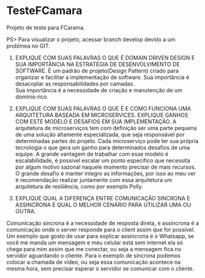 # TesteFCamara
Projeto de teste para FCarama.


PS> Para visualizar o projeto, acessar branch develop devido a um problmea no GIT.


1) EXPLIQUE COM SUAS PALAVRAS O QUE É DOMAIN DRIVEN DESIGN E SUA IMPORTÂNCIA
NA ESTRATÉGIA DE DESENVOLVIMENTO DE SOFTWARE.
É um padrão de projeto(Design Pattern) criado para organizar e facilitar a implementação de software. Sua importância é desacoplar as responsabilidades por camadas.  
Sua importância é a necessidade de criação e manutenção de um domínio rico.

2) EXPLIQUE COM SUAS PALAVRAS O QUE É E COMO FUNCIONA UMA ARQUITETURA BASEADA
EM MICROSERVICES. EXPLIQUE GANHOS COM ESTE MODELO E DESAFIOS EM SUA
IMPLEMENTAÇÃO.
A arquitetura de microserviços tem com definição ser uma parte pequena de uma solução altamente especializada, que seja responsável por determinadas partes do projeto. Cada microserviço pode ter sua própria tecnologia o que gera um ganho para determinados desafios de uma equipe. A grande vantagem de trabalhar com esse modelo é escalabilidade, é possível escalar um ponto especifico que necessita por algum motivo sazonal naquele momento precisar de mais recursos. O grande desafio é manter integro as informações, por isso ao meu ver é recomendação realizar juntamente com essa arquitetura um arquitetura de resiliência, como por exemplo Polly.

3) EXPLIQUE QUAL A DIFERENÇA ENTRE COMUNICAÇÃO SINCRONA E ASSINCRONA E QUAL O
MELHOR CENÁRIO PARA UTILIZAR UMA OU OUTRA.

Comunicação síncrona é a necessidade de resposta direta, e assíncrona é a comunicação onde o server responde para o client assim que for possível.
Um exemplo que gosto de usar para explicar assíncrona é o Whatsapp, se você me manda um mensagem e meu celular está sem internet ela só chega para mim assim que me conectar, ou seja a mensagem fica no servidor aguardando o cliente. 
Para o exemplo	 de síncrona podemos colocar a chamada de vídeo, ou seja essa comunicação acontece na mesma hora, sem precisar esperar o servidor se comunicar com o cliente.

